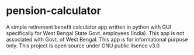 # pension-calculator
A simple retirement benefit calculator app written in python with GUI specifically for West Bengal State Govt. employees (India).
This app is not associated with Govt. of West Bengal. This app is for informational purpose only. 
This project is open source under GNU public lisence v3.0

